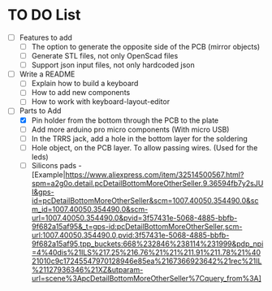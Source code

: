 # TO DO List
- [ ] Features to add
    - [ ] The option to generate the opposite side of the PCB (mirror objects)
    - [ ] Generate STL files, not only OpenScad files
    - [ ] Support json input files, not only hardcoded json
- [ ] Write a README
    - [ ] Explain how to build a keyboard
    - [ ] How to add new components
    - [ ] How to work with keyboard-layout-editor
- [ ] Parts to Add
    - [x] Pin holder from the bottom through the PCB to the plate
    - [ ] Add more arduino pro micro components (With micro USB)
    - [ ] In the TRRS jack, add a hole in the bottom layer for the soldering
    - [ ] Hole object, on the PCB layer. To allow passing wires. (Used for the leds)
    - [ ] Silicons pads - [Example|https://www.aliexpress.com/item/32514500567.html?spm=a2g0o.detail.pcDetailBottomMoreOtherSeller.9.36594fb7y2sJUI&gps-id=pcDetailBottomMoreOtherSeller&scm=1007.40050.354490.0&scm_id=1007.40050.354490.0&scm-url=1007.40050.354490.0&pvid=3f57431e-5068-4885-bbfb-9f682a15af95&_t=gps-id:pcDetailBottomMoreOtherSeller,scm-url:1007.40050.354490.0,pvid:3f57431e-5068-4885-bbfb-9f682a15af95,tpp_buckets:668%232846%238114%231999&pdp_npi=4%40dis%21ILS%217.25%216.76%21%21%211.91%211.78%21%4021010c9c17245547970128946e85ea%2167366923642%21rec%21IL%21127936346%21XZ&utparam-url=scene%3ApcDetailBottomMoreOtherSeller%7Cquery_from%3A]
